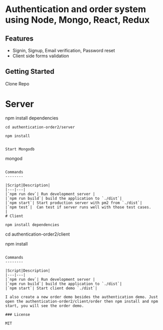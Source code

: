 # Authentication and order system using Node, Mongo, React, Redux

## Features

- Signin, Signup, Email verification, Password reset
- Client side forms validation




## Getting Started

Clone Repo



# Server

npm install dependencies

````
cd authentication-order2/server

npm install
````


````

Start Mongodb

````
mongod
````

Commands
--------

|Script|Description|
|---|---|
|`npm run dev`| Run development server |
|`npm run build`| build the application to `./dist`|
|`npm start`| Start production server with pm2 from `./dist`|
|`npm test`|  Can test if server runs well with those test cases.
|
# Client

npm install dependencies

````
cd authentication-order2/client

npm install
````

Commands
--------

|Script|Description|
|---|---|
|`npm run dev`| Run development server |
|`npm run build`| build the application to `./dist`|
|`npm start`| Start client demo `./dist`|

I also create a new order demo besides the authentication demo. Just open the authentication-order2/client/order then npm install and npm start, you will see the order demo.

### License

MIT